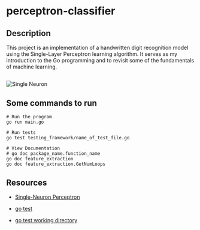 # perceptron-classifier

## Description

This project is an implementation of a handwritten digit recognition model
using the Single-Layer Perceptron learning algorithm.
It serves as my introduction to the Go programming and to revisit some of the
fundamentals of machine learning.

##

![Single Neuron](images/single_neuron.png)

##

## Some commands to run

```Monkey
# Run the program
go run main.go

# Run tests
go test testing_framework/name_of_test_file.go

# View Documentation
# go doc package_name.function_name
go doc feature_extraction
go doc feature_extraction.GetNumLoops
```

## Resources

- [Single-Neuron Perceptron](https://itnext.io/creating-a-single-neuron-model-perceptron-5731aaf36a54)

- [go test](https://pkg.go.dev/testing)

- [go test working directory](https://intellij-support.jetbrains.com/hc/en-us/community/posts/360009685279-Go-test-working-directory-keeps-changing-to-dir-of-the-test-file-instead-of-value-in-template)
